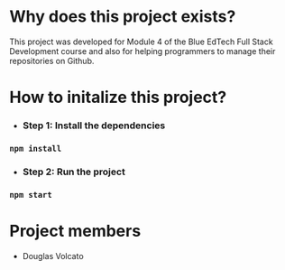 # Why does this project exists?
This project was developed for Module 4 of the Blue EdTech Full Stack Development course and also for helping programmers to manage their repositories on Github.

# How to initalize this project?
- ### Step 1: Install  the dependencies
### `npm install`

 - ### Step 2: Run the project
### `npm start`

# Project members
- Douglas Volcato
